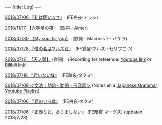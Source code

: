 --- {title: Log} ---

[2018/07/06 『私は闘います』](20181117_6clear.html)　(FE白夜·アラシ)

[2018/11/17 【六等星の夜】](20181117_roku.html)　(歌詞・Aimer)

[2018/07/30 【My soul for you】](20180730_my_soul.html)　(歌詞・Macross 7・バサラ)

[2018/07/28 『僕の名はマルスだ』](20180728_marth.html)　(FE覚醒·マルス・セリフ二つ)

[2018/07/21 【天ノ弱】](20180721_ten.html) (歌詞)　(Recording for reference: [Youtube link](https://youtu.be/EoxRhxsTmNg) or [Bilibili link](https://www.bilibili.com/video/av7200271/))

[2018/07/18 『君いない僕』](20180718_sawaruna.html)　(FE暗夜·タクミ)

[2018/07/09 ＜文法：助詞・動詞・形容詞＞](20180709_JG1.html) (Notes on a [Japanese Grammar Youtube Playlist](https://www.youtube.com/playlist?list=PLINFE8v4DOhtUkvfx3UrJ8CwD9U7xWbZA))

[2018/07/06 『君のいる僕』](20180706_kimi.html)　(FE白夜·タクミ)

[2018/07/06 『正義など、ありましない』](/posts/20180706_seigi.html) (FE暗夜·マークス) (updated 2018/7/28)

